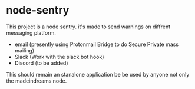 # node-sentry

This project is a node sentry. it's made to send warnings on diffrent messaging platform. 

 - email  (presently using Protonmail Bridge to do Secure Private mass mailing)
 - Slack  (Work with the slack bot hook)
 - Discord (to be added)


This should remain an stanalone application be be used by anyone not only the madeindreams node.
